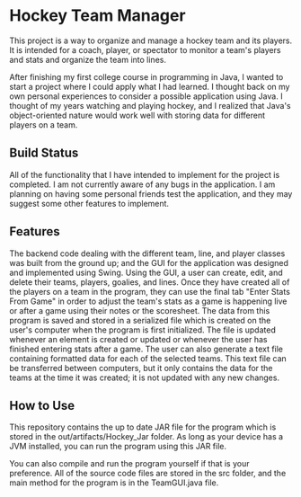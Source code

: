 # Hockey Team Manager
This project is a way to organize and manage a hockey team and its players. It is intended for a coach, player, or spectator to monitor a team's players and 
stats and organize the team into lines.

After finishing my first college course in programming in Java, I wanted to start a project where I could apply what I had learned. I thought back on my own personal 
experiences to consider a possible application using Java. I thought of my years watching and playing hockey, and I realized that Java's object-oriented nature would
work well with storing data for different players on a team. 
## Build Status
All of the functionality that I have intended to implement for the project is completed. I am not currently aware of any bugs in the application. I am planning on 
having some personal friends test the application, and they may suggest some other features to implement.
## Features
The backend code dealing with the different team, line, and player classes was built from the ground up; and the GUI for the application was designed and implemented
using Swing. Using the GUI, a user can create, edit, and delete their teams, players, goalies, and lines. Once they have created all of the players on a team in the
program, they can use the final tab "Enter Stats From Game" in order to adjust the team's stats as a game is happening live or after a game using their notes or 
the scoresheet. The data from this program is saved and stored in a serialized file which is created on the user's computer when the program is first initialized. The
file is updated whenever an element is created or updated or whenever the user has finished entering stats after a game. The user can also generate a text file 
containing formatted data for each of the selected teams. This text file can be transferred between computers, but it only contains the data for the teams at the time
it was created; it is not updated with any new changes.
## How to Use
This repository contains the up to date JAR file for the program which is stored in the out/artifacts/Hockey_Jar folder. As long as your device has a JVM installed, you can run the program using this JAR file. 

You can also compile and run the program yourself if that is your preference. All of the source code files are stored in the src folder, and the main method for the program is in the TeamGUI.java file.
